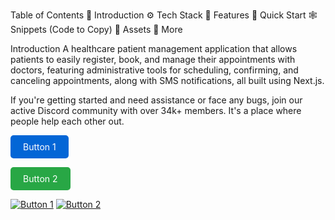Table of Contents
🤖 Introduction
⚙️ Tech Stack
🔋 Features
🤸 Quick Start
🕸️ Snippets (Code to Copy)
🔗 Assets
🚀 More


Introduction
A healthcare patient management application that allows patients to easily register, book, and manage their appointments with doctors, featuring administrative tools for scheduling, confirming, and canceling appointments, along with SMS notifications, all built using Next.js.

If you're getting started and need assistance or face any bugs, join our active Discord community with over 34k+ members. It's a place where people help each other out.

<a href="https://link1.com" style="display: inline-block; padding: 10px 20px; background-color: #0366d6; color: #ffffff; text-decoration: none; border-radius: 5px;">Button 1</a>

<a href="https://link2.com" style="display: inline-block; padding: 10px 20px; background-color: #28a745; color: #ffffff; text-decoration: none; border-radius: 5px;">Button 2</a>

[![Button 1](https://img.shields.io/badge/Button%201-0366d6?style=for-the-badge)](https://link1.com)
[![Button 2](https://img.shields.io/badge/Button%202-28a745?style=for-the-badge)](https://link2.com)